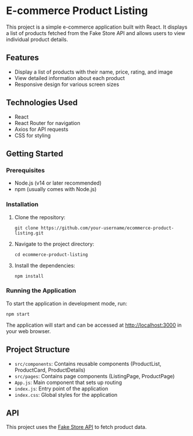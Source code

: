 # E-commerce Product Listing

This project is a simple e-commerce application built with React. It displays a list of products fetched from the Fake Store API and allows users to view individual product details.

## Features

- Display a list of products with their name, price, rating, and image
- View detailed information about each product
- Responsive design for various screen sizes

## Technologies Used

- React
- React Router for navigation
- Axios for API requests
- CSS for styling

## Getting Started

### Prerequisites

- Node.js (v14 or later recommended)
- npm (usually comes with Node.js)

### Installation

1. Clone the repository:

   ```
   git clone https://github.com/your-username/ecommerce-product-listing.git
   ```

2. Navigate to the project directory:

   ```
   cd ecommerce-product-listing
   ```

3. Install the dependencies:
   ```
   npm install
   ```

### Running the Application

To start the application in development mode, run:

```
npm start
```

The application will start and can be accessed at [http://localhost:3000](http://localhost:3000) in your web browser.

## Project Structure

- `src/components`: Contains reusable components (ProductList, ProductCard, ProductDetails)
- `src/pages`: Contains page components (ListingPage, ProductPage)
- `App.js`: Main component that sets up routing
- `index.js`: Entry point of the application
- `index.css`: Global styles for the application

## API

This project uses the [Fake Store API](https://fakestoreapi.com/) to fetch product data.
